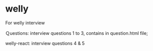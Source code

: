 # welly
For welly interview

Ｑuestions: interview questions 1 to 3, contains in question.html file;

welly-react: interview questions 4 & 5
